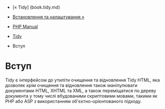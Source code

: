 - [« Tidy] (book.tidy.md)
- [Встановлення та налаштування »](tidy.setup.md)

- [PHP Manual](index.md)
- [Tidy](book.tidy.md)
-   Вступ

# Вступ

Tidy є інтерфейсом до утиліти очищення та відновлення Tidy HTML,
яка дозволяє крім очищення та відновлення також маніпулювати
документами HTML, XHTML та XML, а також переміщатися по дереву документа
у тому числі вбудованими скриптовими мовами, такими як PHP або ASP з
використанням об'єктно-орієнтованого підходу.

